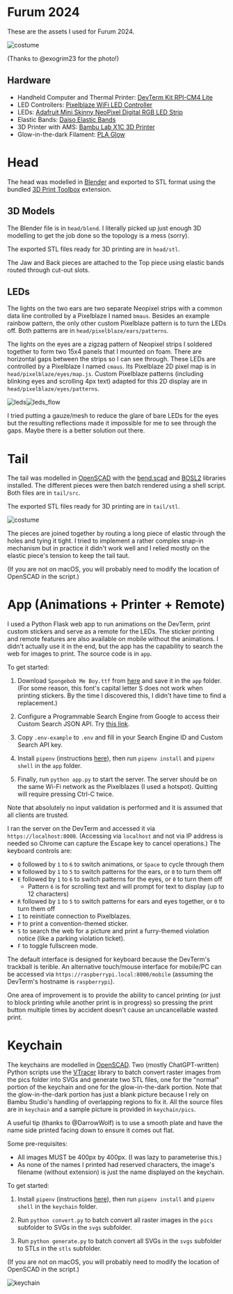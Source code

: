 # Furum 2024

These are the assets I used for Furum 2024.

![costume](media/costume.jpg)

(Thanks to @exogrim23 for the photo!)

## Hardware

- Handheld Computer and Thermal Printer: [DevTerm Kit RPI-CM4 Lite](https://www.clockworkpi.com/product-page/devterm-kit-cm4-series)
- LED Controllers: [Pixelblaze WiFi LED Controller](https://electromage.com/pixelblaze)
- LEDs: [Adafruit Mini Skinny NeoPixel Digital RGB LED Strip](https://www.adafruit.com/product/2969)
- Elastic Bands: [Daiso Elastic Bands](https://shop.daisosingapore.com.sg/collections/scelastic-bands)
- 3D Printer with AMS: [Bambu Lab X1C 3D Printer](https://store.bambulab.com/products/x1-carbon)
- Glow-in-the-dark Filament: [PLA Glow](https://store.bambulab.com/products/pla-glow)

# Head

The head was modelled in [Blender](https://blender.org/) and exported to STL format using the bundled [3D Print Toolbox](https://extensions.blender.org/add-ons/print3d-toolbox/) extension.

## 3D Models

The Blender file is in `head/blend`. I literally picked up just enough 3D modelling to get the job done so the topology is a mess (sorry).

The exported STL files ready for 3D printing are in `head/stl`.

The Jaw and Back pieces are attached to the Top piece using elastic bands routed through cut-out slots.

## LEDs

The lights on the two ears are two separate Neopixel strips with a common data line controlled by a Pixelblaze I named `bmaus`. Besides an example rainbow pattern, the only other custom Pixelblaze pattern is to turn the LEDs off. Both patterns are in `head/pixelblaze/ears/patterns`.

The lights on the eyes are a zigzag pattern of Neopixel strips I soldered together to form two 15x4 panels that I mounted on foam. There are horizontal gaps between the strips so I can see through. These LEDs are controlled by a Pixelblaze I named `cmaus`. Its Pixelblaze 2D pixel map is in `head/pixelblaze/eyes/map.js`. Custom Pixelblaze patterns (including blinking eyes and scrolling 4px text) adapted for this 2D display are in `head/pixelblaze/eyes/patterns`.

![leds](media/leds.jpg)![leds_flow](media/leds_flow.jpg)

I tried putting a gauze/mesh to reduce the glare of bare LEDs for the eyes but the resulting reflections made it impossible for me to see through the gaps. Maybe there is a better solution out there.

# Tail

The tail was modelled in [OpenSCAD](https://openscad.org/) with the [bend.scad](https://github.com/stuartpb/bend.scad) and [BOSL2](https://github.com/BelfrySCAD/BOSL2) libraries installed. The different pieces were then batch rendered using a shell script. Both files are in `tail/src`.

The exported STL files ready for 3D printing are in `tail/stl`.

![costume](media/tail.jpg)

The pieces are joined together by routing a long piece of elastic through the holes and tying it tight. I tried to implement a rather complex snap-in mechanism but in practice it didn't work well and I relied mostly on the elastic piece's tension to keep the tail taut.

(If you are not on macOS, you will probably need to modify the location of OpenSCAD in the script.)

# App (Animations + Printer +  Remote)

I used a Python Flask web app to run animations on the DevTerm, print custom stickers and serve as a remote for the LEDs. The sticker printing and remote features are also available on mobile without the animations. I didn't actually use it in the end, but the app has the capability to search the web for images to print. The source code is in `app`.

To get started:

1. Download `Spongebob Me Boy.ttf` from [here](https://www.dafont.com/spongeboy-me-bob.font) and save it in the `app` folder. (For some reason, this font's capital letter S does not work when printing stickers. By the time I discovered this, I didn't have time to find a replacement.)

2. Configure a Programmable Search Engine from Google to access their Custom Search JSON API. Try [this link](https://developers.google.com/custom-search/v1/overview). 

3. Copy `.env-example` to `.env` and fill in your Search Engine ID and Custom Search API key.

4. Install `pipenv` (instructions [here](https://pipenv.pypa.io/en/latest/installation.html)), then run `pipenv install` and `pipenv shell` in the `app` folder.

5. Finally, run `python app.py` to start the server. The server should be on the same Wi-Fi network as the Pixelblazes (I used a hotspot). Quitting will require pressing Ctrl-C twice.

Note that absolutely no input validation is performed and it is assumed that all clients are trusted.

I ran the server on the DevTerm and accessed it via `https://localhost:8000`. (Accessing via `localhost` and not via IP address is needed so Chrome can capture the Escape key to cancel operations.) The keyboard controls are:

- `Q` followed by `1` to `6` to switch animations, or `Space` to cycle through them
- `W` followed by `1` to `5` to switch patterns for the ears, or `0` to turn them off
- `E` followed by `1` to `6` to switch patterns for the eyes, or `0` to turn them off
    - Pattern `6` is for scrolling text and will prompt for text to display (up to 12 characters)
- `R` followed by `1` to `5` to switch patterns for ears and eyes together, or `0` to turn them off
- `I` to reinitiate connection to Pixelblazes.
- `P` to print a convention-themed sticker.
- `S` to search the web for a picture and print a furry-themed violation notice (like a parking violation ticket).
- `F` to toggle fullscreen mode.

The default interface is designed for keyboard because the DevTerm's trackball is terible. An alternative touch/mouse interface for mobile/PC can be accessed via `https://raspberrypi.local:8000/mobile` (assuming the DevTerm's hostname is `raspberrypi`).

One area of improvement is to provide the ability to cancel printing (or just to block printing while another print is in progress) so pressing the print button multiple times by accident doesn't cause an uncancellable wasted print.

# Keychain

The keychains are modelled in [OpenSCAD](https://openscad.org/). Two (mostly ChatGPT-written) Python scripts use the [VTracer](https://github.com/visioncortex/vtracer) library to batch convert raster images from the pics folder into SVGs and generate two STL files, one for the "normal" portion of the keychain and one for the glow-in-the-dark portion. Note that the glow-in-the-dark portion has just a blank picture because I rely on Bambu Studio's handling of overlapping regions to fix it. All the source files are in `keychain` and a sample picture is provided in `keychain/pics`.

A useful tip (thanks to @DarrowWolf) is to use a smooth plate and have the name side printed facing down to ensure it comes out flat.

Some pre-requisites:
- All images MUST be 400px by 400px. (I was lazy to parameterise this.)
- As none of the names I printed had reserved characters, the image's filename (without extension) is just the name displayed on the keychain.

To get started:

1. Install `pipenv` (instructions [here](https://pipenv.pypa.io/en/latest/installation.html)), then run `pipenv install` and `pipenv shell` in the `keychain` folder.

2. Run `python convert.py` to batch convert all raster images in the `pics` subfolder to SVGs in the `svgs` subfolder.

3. Run `python generate.py` to batch convert all SVGs in the `svgs` subfolder to STLs in the `stls` subfolder.

(If you are not on macOS, you will probably need to modify the location of OpenSCAD in the script.)

![keychain](media/keychain.jpg)
